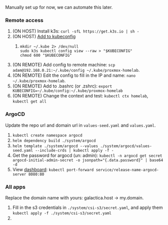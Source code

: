 Manually set up for now, we can automate this later.


### Remote access

1. (ON HOST) Install k3s: `curl -sfL https://get.k3s.io | sh -`
2. (ON HOST) [Add to kubeconfig](https://devops.stackexchange.com/questions/16043/error-error-loading-config-file-etc-rancher-k3s-k3s-yaml-open-etc-rancher)
   1. ```shell
      mkdir ~/.kube 2> /dev/null 
      sudo k3s kubectl config view --raw > "$KUBECONFIG"
      chmod 600 "$KUBECONFIG"
3. (ON REMOTE) Add config to remote machine: `scp adam@192.168.0.21:~/.kube/config ~/.kube/proxmox-homelab`.
4. (ON REMOTE) Edit the config to fill in the IP and name: `nano ~/.kube/proxmox-homelab`.
5. (ON REMOTE) Add to .bashrc (or .zshrc): `export KUBECONFIG=~/.kube/config:~/.kube/proxmox-homelab`
6. (ON REMOTE) Change the context and test: `kubectl ctx homelab`, `kubectl get all`

### ArgoCD

Update the repo url and domain url in `values-seed.yaml` and `values.yaml`.

1. `kubectl create namespace argocd`
2. `helm dependency build ./system/argocd`
3. `helm template ./system/argocd --values ./system/argocd/values-seed.yaml --include-crds | kubectl apply -f -`
4. Get the password for argocd (un: admin): `kubectl -n argocd get secret argocd-initial-admin-secret -o jsonpath="{.data.password}" | base64 -d`
5. View [dashboard](http://localhost:8080): `kubectl port-forward service/release-name-argocd-server 8080:80`

### All apps

Replace the domain name with yours: galactica.host -> my.domain.

1. Fill in the s3 credentials in `./system/csi-s3/secret.yaml`, and apply them `kubectl apply -f ./system/csi-s3/secret.yaml`
2. 